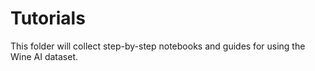 # Tutorials

This folder will collect step-by-step notebooks and guides for using the Wine AI dataset.
